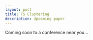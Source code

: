 ```yaml
---
layout: post
title: TS Clustering
description: Upcoming paper
---
```


Coming soon to a conference near you...